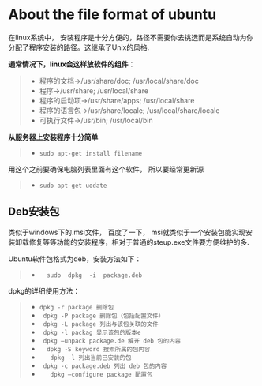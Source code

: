 # About the file format of ubuntu

在linux系统中， 安装程序是十分方便的，路径不需要你去挑选而是系统自动为你分配了程序安装的路径。这继承了Unix的风格.

**通常情况下，linux会这样放软件的组件**：

> * 程序的文档->/usr/share/doc; /usr/local/share/doc
> * 程序->/usr/share; /usr/local/share
> * 程序的启动项->/usr/share/apps; /usr/local/share
> * 程序的语言包->/usr/share/locale; /usr/local/share/locale
> * 可执行文件->/usr/bin; /usr/local/bin

**从服务器上安装程序十分简单**
> * `sudo apt-get install filename`

用这个之前要确保电脑列表里面有这个软件， 所以要经常更新源
> * `sudo apt-get uodate`



## Deb安装包
类似于windows下的.msi文件，
百度了一下， 
msi就类似于一个安装包能实现安装卸载修复等等功能的安装程序，相对于普通的steup.exe文件要方便维护的多.

Ubuntu软件包格式为deb，安装方法如下：

 > * `  sudo  dpkg  -i  package.deb`

dpkg的详细使用方法：

 > * ` dpkg -r package 删除包 `
 > * `  dpkg -P package 删除包（包括配置文件） `
 > * `  dpkg -L package 列出与该包关联的文件 `
 > * `  dpkg -l packag 显示该包的版本e `
 > * `  dpkg –unpack package.de 解开 deb 包的内容  `
 > * `   dpkg -S keyword 搜索所属的包内容 `
 > * `   dpkg -l 列出当前已安装的包`
 > * `  dpkg -c package.deb 列出 deb 包的内容 `
 > * `   dpkg –configure package 配置包`

